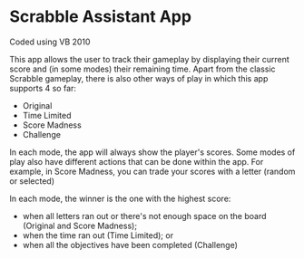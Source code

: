 # Scrabble Assistant App
Coded using VB 2010

This app allows the user to track their gameplay by displaying their current score and (in some modes) their remaining time. Apart from the classic Scrabble gameplay, there is also other ways of play in which this app supports 4 so far:
- Original
- Time Limited
- Score Madness
- Challenge

In each mode, the app will always show the player's scores. Some modes of play also have different actions that can be done within the app. For example, in Score Madness, you can trade your scores with a letter (random or selected)

In each mode, the winner is the one with the highest score:
- when all letters ran out or there's not enough space on the board (Original and Score Madness);
- when the time ran out (Time Limited); or
- when all the objectives have been completed (Challenge)
